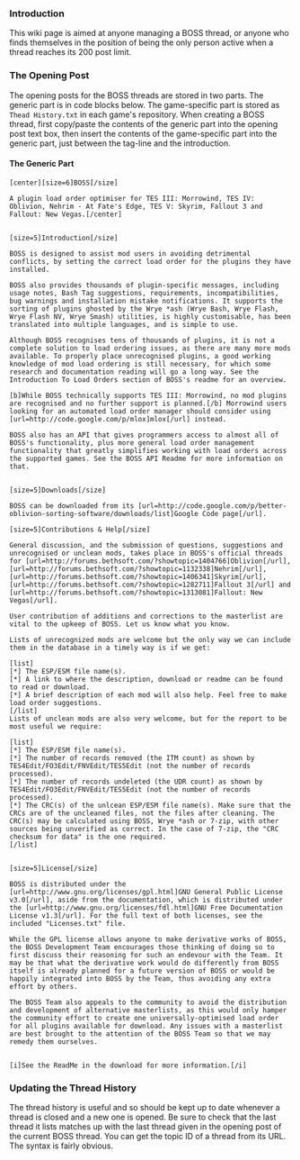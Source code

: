 ### Introduction

This wiki page is aimed at anyone managing a BOSS thread, or anyone who finds themselves in the position of being the only person active when a thread reaches its 200 post limit.

### The Opening Post

The opening posts for the BOSS threads are stored in two parts. The generic part is in code blocks below. The game-specific part is stored as `Thead History.txt` in each game's repository. When creating a BOSS thread, first copy/paste the contents of the generic part into the opening post text box, then insert the contents of the game-specific part into the generic part, just between the tag-line and the introduction.

#### The Generic Part

```
[center][size=6]BOSS[/size]

A plugin load order optimiser for TES III: Morrowind, TES IV: Oblivion, Nehrim - At Fate's Edge, TES V: Skyrim, Fallout 3 and Fallout: New Vegas.[/center]


[size=5]Introduction[/size]

BOSS is designed to assist mod users in avoiding detrimental conflicts, by setting the correct load order for the plugins they have installed.

BOSS also provides thousands of plugin-specific messages, including usage notes, Bash Tag suggestions, requirements, incompatibilities, bug warnings and installation mistake notifications. It supports the sorting of plugins ghosted by the Wrye *ash (Wrye Bash, Wrye Flash, Wrye Flash NV, Wrye Smash) utilities, is highly customisable, has been translated into multiple languages, and is simple to use.

Although BOSS recognises tens of thousands of plugins, it is not a complete solution to load ordering issues, as there are many more mods available. To properly place unrecognised plugins, a good working knowledge of mod load ordering is still necessary, for which some research and documentation reading will go a long way. See the Introduction To Load Orders section of BOSS's readme for an overview.

[b]While BOSS technically supports TES III: Morrowind, no mod plugins are recognised and no further support is planned.[/b] Morrowind users looking for an automated load order manager should consider using [url=http://code.google.com/p/mlox]mlox[/url] instead.

BOSS also has an API that gives programmers access to almost all of BOSS's functionality, plus more general load order management functionality that greatly simplifies working with load orders across the supported games. See the BOSS API Readme for more information on that.


[size=5]Downloads[/size]

BOSS can be downloaded from its [url=http://code.google.com/p/better-oblivion-sorting-software/downloads/list]Google Code page[/url].

[size=5]Contributions & Help[/size]

General discussion, and the submission of questions, suggestions and unrecognised or unclean mods, takes place in BOSS's official threads for [url=http://forums.bethsoft.com/?showtopic=1404766]Oblivion[/url], [url=http://forums.bethsoft.com/?showtopic=1132338]Nehrim[/url], [url=http://forums.bethsoft.com/?showtopic=1406341]Skyrim[/url], [url=http://forums.bethsoft.com/?showtopic=1282711]Fallout 3[/url] and [url=http://forums.bethsoft.com/?showtopic=1313081]Fallout: New Vegas[/url].

User contribution of additions and corrections to the masterlist are vital to the upkeep of BOSS. Let us know what you know.

Lists of unrecognized mods are welcome but the only way we can include them in the database in a timely way is if we get:

[list]
[*] The ESP/ESM file name(s).
[*] A link to where the description, download or readme can be found to read or download.
[*] A brief description of each mod will also help. Feel free to make load order suggestions.
[/list]
Lists of unclean mods are also very welcome, but for the report to be most useful we require:

[list]
[*] The ESP/ESM file name(s).
[*] The number of records removed (the ITM count) as shown by TES4Edit/FO3Edit/FNVEdit/TES5Edit (not the number of records processed).
[*] The number of records undeleted (the UDR count) as shown by TES4Edit/FO3Edit/FNVEdit/TES5Edit (not the number of records processed).
[*] The CRC(s) of the unlcean ESP/ESM file name(s). Make sure that the CRCs are of the uncleaned files, not the files after cleaning. The CRC(s) may be calculated using BOSS, Wrye *ash or 7-zip, with other sources being unverified as correct. In the case of 7-zip, the "CRC checksum for data" is the one required.
[/list]


[size=5]License[/size]

BOSS is distributed under the [url=http://www.gnu.org/licenses/gpl.html]GNU General Public License v3.0[/url], aside from the documentation, which is distributed under the [url=http://www.gnu.org/licenses/fdl.html]GNU Free Documentation License v1.3[/url]. For the full text of both licenses, see the included "Licenses.txt" file.

While the GPL license allows anyone to make derivative works of BOSS, the BOSS Development Team encourages those thinking of doing so to first discuss their reasoning for such an endevour with the Team. It may be that what the derivative work would do differently from BOSS itself is already planned for a future version of BOSS or would be happily integrated into BOSS by the Team, thus avoiding any extra effort by others.

The BOSS Team also appeals to the community to avoid the distribution and development of alternative masterlists, as this would only hamper the community effort to create one universally-optimised load order for all plugins available for download. Any issues with a masterlist are best brought to the attention of the BOSS Team so that we may remedy them ourselves.


[i]See the ReadMe in the download for more information.[/i]
```

### Updating the Thread History

The thread history is useful and so should be kept up to date whenever a thread is closed and a new one is opened. Be sure to check that the last thread it lists matches up with the last thread given in the opening post of the current BOSS thread. You can get the topic ID of a thread from its URL. The syntax is fairly obvious.
